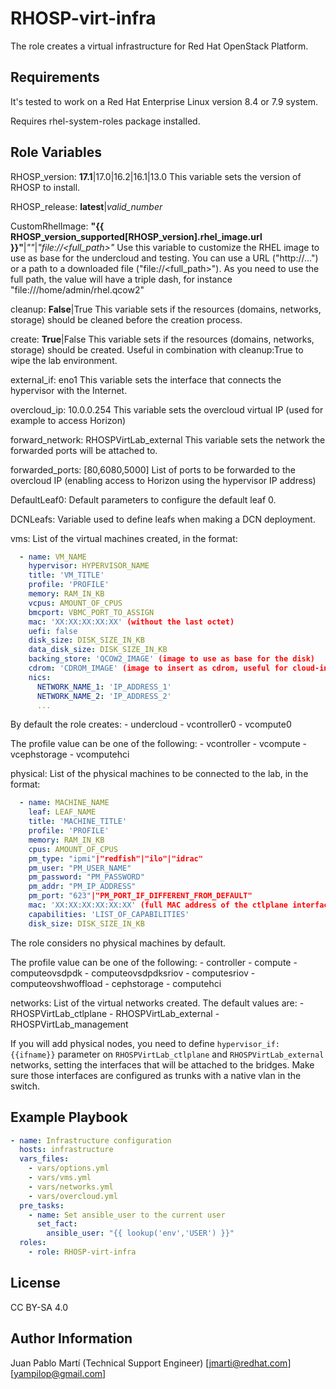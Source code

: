 RHOSP-virt-infra
=========

The role creates a virtual infrastructure for Red Hat OpenStack Platform.

Requirements
------------

It's tested to work on a Red Hat Enterprise Linux version 8.4 or 7.9 system.

Requires rhel-system-roles package installed.

Role Variables
--------------

RHOSP_version: **17.1**|17.0|16.2|16.1|13.0
  This variable sets the version of RHOSP to install.

RHOSP_release: **latest**|*valid_number*

CustomRhelImage: **"{{ RHOSP_version_supported[RHOSP_version].rhel_image.url }}"**|*"<url>"*|*"file://<full_path>"*
  Use this variable to customize the RHEL image to use as base for the undercloud and testing.
  You can use a URL ("http://...") or a path to a downloaded file ("file://<full_path>"). As you need to use the full path, the value will have a triple dash, for instance "file:///home/admin/rhel.qcow2"

cleanup: **False**|True
  This variable sets if the resources (domains, networks, storage) should be cleaned before the creation process.

create: **True**|False
  This variable sets if the resources (domains, networks, storage) should be created. Useful in combination with cleanup:True to wipe the lab environment.

external_if: eno1
  This variable sets the interface that connects the hypervisor with the Internet.

overcloud_ip: 10.0.0.254
  This variable sets the overcloud virtual IP (used for example to access Horizon)

forward_network: RHOSPVirtLab_external
  This variable sets the network the forwarded ports will be attached to.

forwarded_ports: [80,6080,5000]
  List of ports to be forwarded to the overcloud IP (enabling access to Horizon using the hypervisor IP address)

DefaultLeaf0:
  Default parameters to configure the default leaf 0.

DCNLeafs:
  Variable used to define leafs when making a DCN deployment.

vms:
  List of the virtual machines created, in the format:

```yaml
  - name: VM_NAME
    hypervisor: HYPERVISOR_NAME
    title: 'VM_TITLE'
    profile: 'PROFILE'
    memory: RAM_IN_KB
    vcpus: AMOUNT_OF_CPUS
    bmcport: VBMC_PORT_TO_ASSIGN
    mac: 'XX:XX:XX:XX:XX' (without the last octet)
    uefi: false
    disk_size: DISK_SIZE_IN_KB
    data_disk_size: DISK_SIZE_IN_KB
    backing_store: 'QCOW2_IMAGE' (image to use as base for the disk)
    cdrom: 'CDROM_IMAGE' (image to insert as cdrom, useful for cloud-init)
    nics:
      NETWORK_NAME_1: 'IP_ADDRESS_1'
      NETWORK_NAME_2: 'IP_ADDRESS_2'
      ...
```

  By default the role creates:
    - undercloud
    - vcontroller0
    - vcompute0

  The profile value can be one of the following:
    - vcontroller
    - vcompute
    - vcephstorage
    - vcomputehci

physical:
  List of the physical machines to be connected to the lab, in the format:

```yaml
  - name: MACHINE_NAME
    leaf: LEAF_NAME
    title: 'MACHINE_TITLE'
    profile: 'PROFILE'
    memory: RAM_IN_KB
    cpus: AMOUNT_OF_CPUS
    pm_type: "ipmi"|"redfish"|"ilo"|"idrac"
    pm_user: "PM_USER_NAME"
    pm_password: "PM_PASSWORD"
    pm_addr: "PM_IP_ADDRESS"
    pm_port: "623"|"PM_PORT_IF_DIFFERENT_FROM_DEFAULT"
    mac: 'XX:XX:XX:XX:XX:XX' (full MAC address of the ctlplane interface)
    capabilities: 'LIST_OF_CAPABILITIES'
    disk_size: DISK_SIZE_IN_KB
```

  The role considers no physical machines by default.

  The profile value can be one of the following:
    - controller
    - compute
    - computeovsdpdk
    - computeovsdpdksriov
    - computesriov
    - computeovshwoffload
    - cephstorage
    - computehci

networks:
  List of the virtual networks created. The default values are:
    - RHOSPVirtLab_ctlplane
    - RHOSPVirtLab_external
    - RHOSPVirtLab_management

  If you will add physical nodes, you need to define `hypervisor_if: {{ifname}}` parameter on `RHOSPVirtLab_ctlplane` and `RHOSPVirtLab_external` networks, setting the interfaces that will be attached to the bridges. Make sure those interfaces are configured as trunks with a native vlan in the switch.

Example Playbook
----------------

```yaml
- name: Infrastructure configuration
  hosts: infrastructure
  vars_files:
    - vars/options.yml
    - vars/vms.yml
    - vars/networks.yml
    - vars/overcloud.yml
  pre_tasks:
    - name: Set ansible_user to the current user
      set_fact:
        ansible_user: "{{ lookup('env','USER') }}"
  roles:
    - role: RHOSP-virt-infra
```

License
-------

CC BY-SA 4.0

Author Information
------------------

Juan Pablo Martí (Technical Support Engineer) [jmarti@redhat.com][yampilop@gmail.com]
